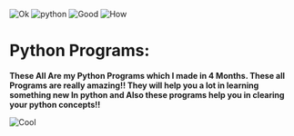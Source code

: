 ![Ok](https://forthebadge.com/images/badges/for-you.svg)
![python](http://ForTheBadge.com/images/badges/made-with-python.svg)
![Good](https://forthebadge.com/images/badges/built-with-swag.svg)
![How](https://forthebadge.com/images/badges/built-by-developers.svg)
# Python Programs:
**These All Are my Python Programs which I made in 4 Months.
These all Programs are really amazing!!
They will help you a lot in learning something new In python and Also these programs help you in clearing your python concepts!!**

![Cool](https://forthebadge.com/images/badges/you-didnt-ask-for-this.svg)
